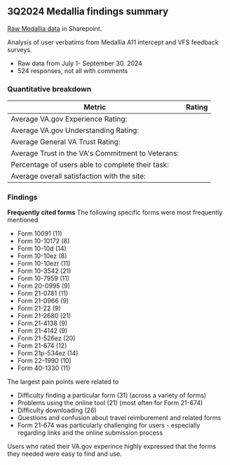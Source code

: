 ## 3Q2024 Medallia findings summary
[Raw Medallia data](https://dvagov.sharepoint.com/:x:/r/sites/SitewidePublicWebsites/Shared%20Documents/UX%20Research/Medallia%20survey%20data/Find_a_form_Medallia_07012024-09302024.csv?d=w626dcb00d1434064a9b53e79da2226d9&csf=1&web=1&e=Ciak2D) in Sharepoint. 

Analysis of user verbatims from Medallia A11 intercept and VFS feedback surveys. 
- Raw data from July 1- September 30. 2024
- 524 responses, not all with comments

### Quantitative breakdown
| Metric | Rating
|---|:---:
| Average VA.gov Experience Rating: | 
| Average VA.gov Understanding Rating:  | 
| Average General VA Trust Rating:  | 
| Average Trust in the VA's Commitment to Veterans: |
| Percentage of users able to complete their task: |  
| Average overall satisfaction with the site:  | 

### Findings

**Frequently cited forms**
The following specific forms were most frequently mentioned
- Form 10091 (11)
- Form 10-10172 (8)
- Form 10-10d (14)
- Form 10-10ez (8)
- Form 10-10ezr (11)
- Form 10-3542 (21)
- Form 10-7959 (11)
- Form 20-0995 (9)
- Form 21-0781 (11)
- Form 21-0966 (9)
- Form 21-22 (9)
- Form 21-2680 (21)
- Form 21-4138 (9)
- Form 21-4142 (9)
- Form 21-526ez (20)
- Form 21-674 (12)
- Form 21p-534ez (14)
- Form 22-1990 (10)
- Form 40-1330 (11)

The largest pain points were related to
- Difficulty finding a particular form (31) (across a variety of forms)
- Problems using the online tool (21) (most often for Form 21-674)
- Difficulty downloading (26)
- Questions and confusion about travel reimburement and related forms
- Form 21-674 was particularly challenging for users - especially regarding links and the online submission process

Users who rated their VA.gov experince highly expressed that the forms they needed were easy to find and use.



